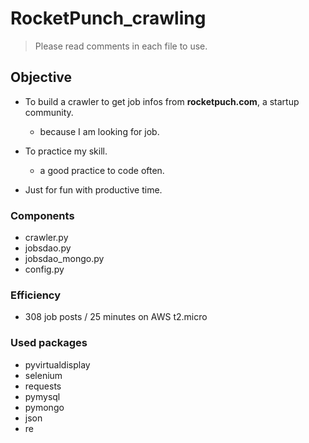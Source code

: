 # RocketPunch_crawling
> Please read comments in each file to use.

## Objective

- To build a crawler to get job infos from **rocketpuch.com**, a startup community.
  - because I am looking for job.

- To practice my skill.
  - a good practice to code often.

- Just for fun with productive time.

### Components
- crawler.py
- jobsdao.py
- jobsdao_mongo.py
- config.py

### Efficiency
- 308 job posts / 25 minutes on AWS t2.micro

### Used packages
- pyvirtualdisplay
- selenium
- requests
- pymysql
- pymongo
- json
- re

